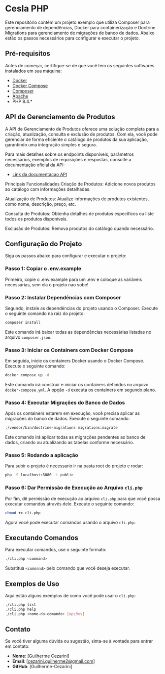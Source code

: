 
# Cesla PHP

Este repositório contém um projeto exemplo que utiliza Composer para gerenciamento de dependências, Docker para containerização e Doctrine Migrations para gerenciamento de migrações de banco de dados. Abaixo estão os passos necessários para configurar e executar o projeto.


## Pré-requisitos

Antes de começar, certifique-se de que você tem os seguintes softwares instalados em sua máquina:

- [Docker](https://docs.docker.com/get-docker/)
- [Docker Compose](https://docs.docker.com/compose/install/)
- [Composer](https://getcomposer.org/download/)
- [Apache](https://httpd.apache.org/docs/2.4/install.html)
- PHP 8.4.*

## API de Gerenciamento de Produtos

A API de Gerenciamento de Produtos oferece uma solução completa para a criação, atualização, consulta e exclusão de produtos. Com ela, você pode gerenciar de forma eficiente o catálogo de produtos da sua aplicação, garantindo uma integração simples e segura.

Para mais detalhes sobre os endpoints disponíveis, parâmetros necessários, exemplos de requisições e respostas, consulte a documentação oficial da API:

- [Link da documentacao API](https://documenter.getpostman.com/view/8974964/2sAYdhHpSm)


Principais Funcionalidades
Criação de Produtos: Adicione novos produtos ao catálogo com informações detalhadas.

Atualização de Produtos: Atualize informações de produtos existentes, como nome, descrição, preço, etc.

Consulta de Produtos: Obtenha detalhes de produtos específicos ou liste todos os produtos disponíveis.

Exclusão de Produtos: Remova produtos do catálogo quando necessário.

## Configuração do Projeto

Siga os passos abaixo para configurar e executar o projeto:
### Passo 1: Copiar o .env.example

Primeiro, copie o .env.example para um .env e coloque as variáveis necessárias, sem ela o projeto nao sobe!

### Passo 2: Instalar Dependências com Composer

Segundo, instale as dependências do projeto usando o Composer. Execute o seguinte comando na raiz do projeto:

```bash
composer install
```

Este comando irá baixar todas as dependências necessárias listadas no arquivo `composer.json`.

### Passo 3: Iniciar os Containers com Docker Compose

Em seguida, inicie os containers Docker usando o Docker Compose. Execute o seguinte comando:

```bash
docker compose up -d
```

Este comando irá construir e iniciar os containers definidos no arquivo `docker-compose.yml`. A opção `-d` executa os containers em segundo plano.

### Passo 4: Executar Migrações do Banco de Dados

Após os containers estarem em execução, você precisa aplicar as migrações do banco de dados. Execute o seguinte comando:

```bash
./vendor/bin/doctrine-migrations migrations:migrate
```

Este comando irá aplicar todas as migrações pendentes ao banco de dados, criando ou atualizando as tabelas conforme necessário.

### Passo 5: Rodando a aplicação

Para subir o projeto é necessario ir na pasta root do projeto e rodar: 

```bash
php -S localhost:8080 -t public
```

### Passo 6: Dar Permissão de Execução ao Arquivo `cli.php`

Por fim, dê permissão de execução ao arquivo `cli.php` para que você possa executar comandos através dele. Execute o seguinte comando:

```bash
chmod +x cli.php
```

Agora você pode executar comandos usando o arquivo `cli.php`.

## Executando Comandos

Para executar comandos, use o seguinte formato:

```bash
./cli.php <command>
```

Substitua `<command>` pelo comando que você deseja executar.

## Exemplos de Uso

Aqui estão alguns exemplos de como você pode usar o `cli.php`:

```bash
./cli.php list
./cli.php help
./cli.php <nome-do-comando> [opções]
```

## Contato

Se você tiver alguma dúvida ou sugestão, sinta-se à vontade para entrar em contato:

- **Nome**: [Guilherme Cezarini]
- **Email**: [cezarini.guilherme2@gmail.com]
- **GitHub**: [Guilherme-Cezarini]


